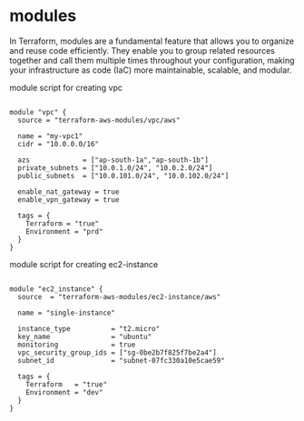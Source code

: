 # modules

In Terraform, modules are a fundamental feature that allows you to organize and reuse code efficiently. They enable you to group related resources together and call them multiple times throughout your configuration, making your infrastructure as code (IaC) more maintainable, scalable, and modular.

module script for creating vpc
<pre><code>
module "vpc" {
  source = "terraform-aws-modules/vpc/aws"

  name = "my-vpc1"
  cidr = "10.0.0.0/16"

  azs             = ["ap-south-1a","ap-south-1b"]
  private_subnets = ["10.0.1.0/24", "10.0.2.0/24"]
  public_subnets  = ["10.0.101.0/24", "10.0.102.0/24"]

  enable_nat_gateway = true
  enable_vpn_gateway = true

  tags = {
    Terraform = "true"
    Environment = "prd"
  }
}
</code></pre>

module script for creating ec2-instance
<pre><code>
module "ec2_instance" {
  source  = "terraform-aws-modules/ec2-instance/aws"

  name = "single-instance"

  instance_type          = "t2.micro"
  key_name               = "ubuntu"
  monitoring             = true
  vpc_security_group_ids = ["sg-0be2b7f825f7be2a4"]
  subnet_id              = "subnet-07fc330a10e5cae59"

  tags = {
    Terraform   = "true"
    Environment = "dev"
  }
}
</code></pre>

